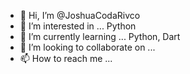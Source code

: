 - 👋 Hi, I’m @JoshuaCodaRivco
- 👀 I’m interested in ... Python
- 🌱 I’m currently learning ... Python, Dart
- 💞️ I’m looking to collaborate on ...
- 📫 How to reach me ...

<!---
JoshuaCodaRivco/JoshuaCodaRivco is a ✨ special ✨ repository because its `README.md` (this file) appears on your GitHub profile.
You can click the Preview link to take a look at your changes.
--->
